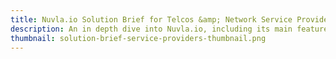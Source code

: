 ```yaml
---
title: Nuvla.io Solution Brief for Telcos &amp; Network Service Providers 
description: An in depth dive into Nuvla.io, including its main features such as the platform, the marketplace and the edge software
thumbnail: solution-brief-service-providers-thumbnail.png
---
```


<script charset="utf-8" type="text/javascript" src="//js.hsforms.net/forms/embed/v2.js"></script>
<script>
  hbspt.forms.create({
    region: "na1",
    portalId: "475360",
    formId: "2d4b7ca2-a3ac-4978-844d-ee427a476743"
  });
</script>
